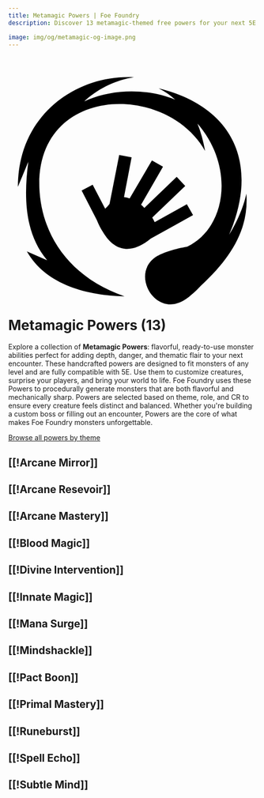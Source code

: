 ```yaml
---
title: Metamagic Powers | Foe Foundry
description: Discover 13 metamagic-themed free powers for your next 5E monster.

image: img/og/metamagic-og-image.png
---
```


# <span class="inline-icon" aria-hidden="true"><svg xmlns="http://www.w3.org/2000/svg" viewBox="0 0 512 512"><path d="M247.79 18.734C137.967 17.596 19.874 96.94 19.73 244.53l21.403-51.395c-9.485 72.28-7.75 147.236 38.79 202.502L38.2 377.355c39.24 69.774 126.333 90.976 200.855 92.51C124.11 429.9 67.87 342.277 63.912 246.492c-6.722-211.78 260.658-217.694 340.78-75.77-3.417-19.492-8.623-38.426-15.618-56.11 77.406 89.155 59.293 214.875-21.29 253.036-24.25 3.95-48.93 12.06-60.954 19-58.548 33.802-6.27 126.536 53.225 92.188 9.44-5.45 23.404-17.303 36.494-31.352 64.36-59.52 98.1-118.24 93.108-188.94-6.52 29.1-19.175 57.904-35.623 84.683 63.158-146.822 7.956-263.89-144.838-301.354 12.097 5.835 23.503 13.63 33.873 23.36-57.415-23.752-131.123-22.62-186.884 3.505 28.066-26.2 64.776-43.73 102.2-49.642-3.52-.205-7.054-.325-10.597-.362zm-19.74 160.202-19.843 100.566c-2.958 3.81-5.64 6.852-9.033 9.94l-25.688-49.096-22.705 11.93 31.37 60.945c4.48 11.474 10.02 20.68 15.162 28.524 28.063 42.803 64.547 35.252 95.303 9.555l87.28-48.452-12.71-22.498-66.136 36.94c-1.517-3.154-3.266-6.552-5.056-9.51l67.818-64.96-17.54-18.695-66.47 63.762c-2.356-2.318-4.238-4.527-6.765-6.54l45.084-78.085-22.733-13.127-45.864 78.297c-3.79-1.31-7.72-2.2-11.595-2.745l15.656-81.896-25.533-4.854z"/></svg></span> Metamagic Powers (13)

Explore a collection of **Metamagic Powers**: flavorful, ready-to-use monster abilities perfect for adding depth, danger, and thematic flair to your next encounter. These handcrafted powers are designed to fit monsters of any level and are fully compatible with 5E. Use them to customize creatures, surprise your players, and bring your world to life. Foe Foundry uses these Powers to procedurally generate monsters that are both flavorful and mechanically sharp. Powers are selected based on theme, role, and CR to ensure every creature feels distinct and balanced. Whether you're building a custom boss or filling out an encounter, Powers are the core of what makes Foe Foundry monsters unforgettable.  

  
[Browse all powers by theme](all.md)

[[!Arcane Mirror]]
---

[[!Arcane Resevoir]]
---

[[!Arcane Mastery]]
---

[[!Blood Magic]]
---

[[!Divine Intervention]]
---

[[!Innate Magic]]
---

[[!Mana Surge]]
---

[[!Mindshackle]]
---

[[!Pact Boon]]
---

[[!Primal Mastery]]
---

[[!Runeburst]]
---

[[!Spell Echo]]
---

[[!Subtle Mind]]
---
